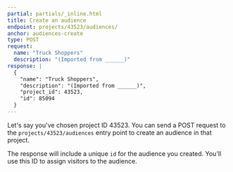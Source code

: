 ```yaml
---
partial: partials/_inline.html
title: Create an audience
endpoint: projects/43523/audiences/
anchor: audiences-create
type: POST
request:
  name: "Truck Shoppers"
  description: "(Imported from ______)"
response: |
  {
    "name": "Truck Shoppers",
    "description": "(Imported from ______)",
    "project_id": 43523,
    "id": 85094
  }
---
```

Let's say you've chosen project ID 43523. You can send a POST request to the `projects/43523/audiences` entry point to create an audience in that project.

The response will include a unique `id` for the audience you created. You'll use this ID to assign visitors to the audience.
